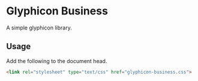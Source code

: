 
# Glyphicon Business
A simple glyphicon library.

## Usage
Add the following to the document head.
```html
<link rel="stylesheet" type="text/css" href="glyphicon-business.css">
```
